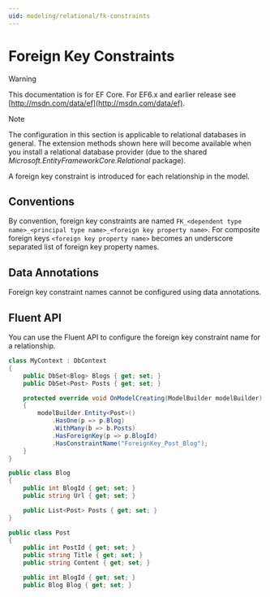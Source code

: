 ```yaml
---
uid: modeling/relational/fk-constraints
---
```

# Foreign Key Constraints

> [!WARNING]
> This documentation is for EF Core. For EF6.x and earlier release see [http://msdn.com/data/ef](http://msdn.com/data/ef).

> [!NOTE]
> The configuration in this section is applicable to relational databases in general. The extension methods shown here will become available when you install a relational database provider (due to the shared *Microsoft.EntityFrameworkCore.Relational* package).

A foreign key constraint is introduced for each relationship in the model.

## Conventions

By convention, foreign key constraints are named `FK_<dependent type name>_<principal type name>_<foreign key property name>`. For composite foreign keys `<foreign key property name>` becomes an underscore separated list of foreign key property names.

## Data Annotations

Foreign key constraint names cannot be configured using data annotations.

## Fluent API

You can use the Fluent API to configure the foreign key constraint name for a relationship.

<!-- [!code-csharp[Main](samples/relational/Modeling/FluentAPI/Samples/Relational/RelationshipConstraintName.cs?highlight=12)] -->
````csharp
class MyContext : DbContext
{
    public DbSet<Blog> Blogs { get; set; }
    public DbSet<Post> Posts { get; set; }

    protected override void OnModelCreating(ModelBuilder modelBuilder)
    {
        modelBuilder.Entity<Post>()
            .HasOne(p => p.Blog)
            .WithMany(b => b.Posts)
            .HasForeignKey(p => p.BlogId)
            .HasConstraintName("ForeignKey_Post_Blog");
    }
}

public class Blog
{
    public int BlogId { get; set; }
    public string Url { get; set; }

    public List<Post> Posts { get; set; }
}

public class Post
{
    public int PostId { get; set; }
    public string Title { get; set; }
    public string Content { get; set; }

    public int BlogId { get; set; }
    public Blog Blog { get; set; }
````
